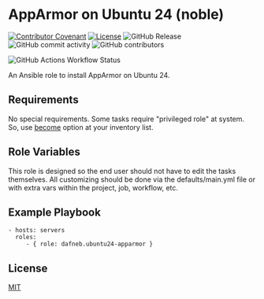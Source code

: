 # AppArmor on Ubuntu 24 (noble)

[![Contributor Covenant](https://img.shields.io/badge/Contributor%20Covenant-2.1-4baaaa.svg)](https://github.com/dafneb/.github/blob/main/.github/CODE_OF_CONDUCT.md)
[![License](https://img.shields.io/badge/License-MIT-4baaaa.svg)](https://github.com/dafneb/.github/blob/main/LICENSE)
![GitHub Release](https://img.shields.io/github/v/release/dafneb/ansible-role-ubuntu24-apparmor)
![GitHub commit activity](https://img.shields.io/github/commit-activity/w/dafneb/ansible-role-ubuntu24-apparmor)
![GitHub contributors](https://img.shields.io/github/contributors/dafneb/ansible-role-ubuntu24-apparmor)

![GitHub Actions Workflow Status](https://img.shields.io/github/actions/workflow/status/dafneb/ansible-role-ubuntu24-apparmor/ansible-lint.yml?label=ansible-lint)

An Ansible role to install AppArmor on Ubuntu 24.

## Requirements

No special requirements. Some tasks require "privileged role" at system. So, use [become](https://docs.ansible.com/ansible/latest/playbook_guide/playbooks_privilege_escalation.html#using-become) option at your inventory list.

## Role Variables

This role is designed so the end user should not have to edit the tasks themselves. All customizing should be done via the defaults/main.yml file or with extra vars within the project, job, workflow, etc.

## Example Playbook

    - hosts: servers
      roles:
         - { role: dafneb.ubuntu24-apparmor }

## License

[MIT](LICENSE)
